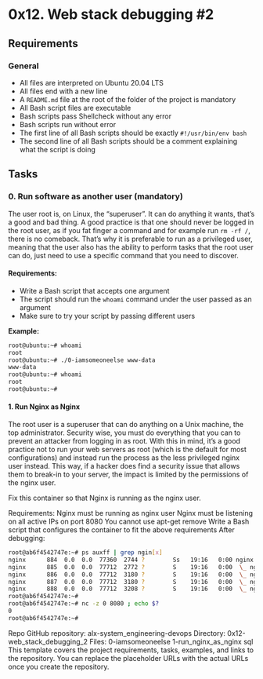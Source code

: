 # 0x12. Web stack debugging #2

## Requirements

### General
- All files are interpreted on Ubuntu 20.04 LTS
- All files end with a new line
- A `README.md` file at the root of the folder of the project is mandatory
- All Bash script files are executable
- Bash scripts pass Shellcheck without any error
- Bash scripts run without error
- The first line of all Bash scripts should be exactly `#!/usr/bin/env bash`
- The second line of all Bash scripts should be a comment explaining what the script is doing

## Tasks

### 0. Run software as another user (mandatory)

The user root is, on Linux, the “superuser”. It can do anything it wants, that’s a good and bad thing. A good practice is that one should never be logged in the root user, as if you fat finger a command and for example run `rm -rf /`, there is no comeback. That’s why it is preferable to run as a privileged user, meaning that the user also has the ability to perform tasks that the root user can do, just need to use a specific command that you need to discover.

#### Requirements:
- Write a Bash script that accepts one argument
- The script should run the `whoami` command under the user passed as an argument
- Make sure to try your script by passing different users

**Example:**
```bash
root@ubuntu:~# whoami
root
root@ubuntu:~# ./0-iamsomeoneelse www-data
www-data
root@ubuntu:~# whoami
root
root@ubuntu:~#
```
#### 1. Run Nginx as Nginx
The root user is a superuser that can do anything on a Unix machine, the top administrator. Security wise, you must do everything that you can to prevent an attacker from logging in as root. With this in mind, it’s a good practice not to run your web servers as root (which is the default for most configurations) and instead run the process as the less privileged nginx user instead. This way, if a hacker does find a security issue that allows them to break-in to your server, the impact is limited by the permissions of the nginx user.

Fix this container so that Nginx is running as the nginx user.

Requirements:
Nginx must be running as nginx user
Nginx must be listening on all active IPs on port 8080
You cannot use apt-get remove
Write a Bash script that configures the container to fit the above requirements
After debugging:

``` bash
root@ab6f4542747e:~# ps auxff | grep ngin[x]
nginx      884  0.0  0.0  77360  2744 ?        Ss   19:16   0:00 nginx: master process /usr/sbin/nginx
nginx      885  0.0  0.0  77712  2772 ?        S    19:16   0:00  \_ nginx: worker process
nginx      886  0.0  0.0  77712  3180 ?        S    19:16   0:00  \_ nginx: worker process
nginx      887  0.0  0.0  77712  3180 ?        S    19:16   0:00  \_ nginx: worker process
nginx      888  0.0  0.0  77712  3208 ?        S    19:16   0:00  \_ nginx: worker process
root@ab6f4542747e:~#
root@ab6f4542747e:~# nc -z 0 8080 ; echo $?
0
root@ab6f4542747e:~#

```
Repo
GitHub repository: alx-system_engineering-devops
Directory: 0x12-web_stack_debugging_2
Files:
0-iamsomeoneelse
1-run_nginx_as_nginx
sql
This template covers the project requirements, tasks, examples, and links to the repository. You can replace the placeholder URLs with the actual URLs once you create the repository.
